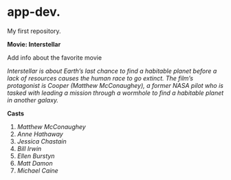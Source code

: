# app-dev.
My first repository.

**Movie: Interstellar**

Add info about the favorite movie

*Interstellar is about Earth’s last chance to find a habitable planet before a lack of resources causes the human race to go extinct. The film’s protagonist is Cooper (Matthew McConaughey), a former NASA pilot who is tasked with leading a mission through a wormhole to find a habitable planet in another galaxy.*

**Casts**
1.  *Matthew McConaughey*
2.  *Anne Hathaway*
3.  *Jessica Chastain*
4.  *Bill Irwin*
5.  *Ellen Burstyn*
6.  *Matt Damon*
7.  *Michael Caine*

